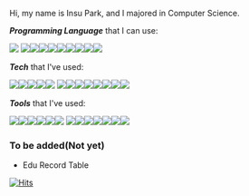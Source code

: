 Hi, my name is Insu Park, and I majored in Computer Science.



***Programming Language*** that I can use:

<img src="https://img.shields.io/badge/C-A8B9CC?style=flat-square&logo=C&logoColor=white"/>&nbsp;<img src="https://img.shields.io/badge/C%2B%2B-00599C?style=flat-square&logo=c%2B%2B&logoColor=white"/><img src="https://img.shields.io/badge/C%20Sharp-239120?style=flat-square&logo=c sharp&logoColor=white"/><img src="https://img.shields.io/badge/Go-00ADD8?style=flat-square&logo=go&logoColor=white"/><img src="https://img.shields.io/badge/html5-E34F26?style=flat-square&logo=html5&logoColor=white"/><img src="https://img.shields.io/badge/Java-007396?style=flat-square&logo=java&logoColor=white"/><img src="https://img.shields.io/badge/Javascript-F7DF1E?style=flat-square&logo=javascript&logoColor=white"/><img src="https://img.shields.io/badge/Markdown-000000?style=flat-square&logo=Markdown&logoColor=white"/><img src="https://img.shields.io/badge/PHP-777BB4?style=flat-square&logo=php&logoColor=white"/><img src="https://img.shields.io/badge/Python-3766AB?style=flat-square&logo=Python&logoColor=white"/>

***Tech*** that I've used:

<img src="https://img.shields.io/badge/Amazon AWS-232F3E?style=flat-square&logo=Amazon AWS&logoColor=white"/><img src="https://img.shields.io/badge/Google Cloud-4285F4?style=flat-square&logo=Google Cloud&logoColor=white"/><img src="https://img.shields.io/badge/Microsoft SQL Server-CC2927?style=flat-square&logo=Microsoft SQL Server&logoColor=white"/><img src="https://img.shields.io/badge/MySQL-4479A1?style=flat-square&logo=MySQL&logoColor=white"/><img src="https://img.shields.io/badge/Oracle-F80000?style=flat-square&logo=Oracle&logoColor=white"/>
<img src="https://img.shields.io/badge/pandas-150458?style=flat-square&logo=pandas&logoColor=white"/><img src="https://img.shields.io/badge/scikit learn-F7931E?style=flat-square&logo=scikit-learn&logoColor=white"/><img src="https://img.shields.io/badge/Selenium-43B02A?style=flat-square&logo=Selenium&logoColor=white"/><img src="https://img.shields.io/badge/TensorFlow-FF6F00?style=flat-square&logo=TensorFlow&logoColor=white"/><img src="https://img.shields.io/badge/CSS3-157286?style=flat-square&logo=CSS3&logoColor=white"/><img src="https://img.shields.io/badge/Git-F05032?style=flat-square&logo=Git&logoColor=white"/><img src="https://img.shields.io/badge/Node.js-339933?style=flat-square&logo=Node.js&logoColor=white"/><img src="https://img.shields.io/badge/NPM-CB3837?style=flat-square&logo=NPM&logoColor=white"/>



***Tools*** that I've used:

<img src="https://img.shields.io/badge/Apache Tomcat-F8DC75?style=flat-square&logo=Apache Tomcat&logoColor=white"/><img src="https://img.shields.io/badge/Postman-FF6C37?style=flat-square&logo=Postman&logoColor=white"/><img src="https://img.shields.io/badge/Wireshark-1679A7?style=flat-square&logo=Wireshark&logoColor=white"/><img src="https://img.shields.io/badge/XAMPP-FB7A24?style=flat-square&logo=XAMPP&logoColor=white"/><img src="https://img.shields.io/badge/VMware-607078?style=flat-square&logo=VMware&logoColor=white"/><img src="https://img.shields.io/badge/VirtualBox-183A61?style=flat-square&logo=VirtualBox&logoColor=white"/>
<img src="https://img.shields.io/badge/Eclipse IDE-2C2255?style=flat-square&logo=Eclipse IDE&logoColor=white"/><img src="https://img.shields.io/badge/PyCharm-000000?style=flat-square&logo=PyCharm&logoColor=white"/><img src="https://img.shields.io/badge/Visual Studio-5C2D91?style=flat-square&logo=Visual Studio&logoColor=white"/><img src="https://img.shields.io/badge/Visual Studio Code-007ACC?style=flat-square&logo=Visual Studio Code&logoColor=white"/><img src="https://img.shields.io/badge/GitHub-181717?style=flat-square&logo=GitHub&logoColor=white"/><img src="https://img.shields.io/badge/Google Colab-F9AB00?style=flat-square&logo=Google Colab&logoColor=white"/><img src="https://img.shields.io/badge/Jupyer-F37626?style=flat-square&logo=Jupyter&logoColor=white"/>



### To be added(Not yet)

* Edu Record Table

[![Hits](https://hits.seeyoufarm.com/api/count/incr/badge.svg?url=https%3A%2F%2Fgithub.com%2FInsu-Park%2Fhit-counter&count_bg=%2300A5C0&title_bg=%23787878&icon=sourcegraph.svg&icon_color=%23E7E7E7&title=hits&edge_flat=false)](https://hits.seeyoufarm.com)

